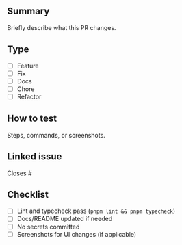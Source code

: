 ## Summary
Briefly describe what this PR changes.

## Type
- [ ] Feature
- [ ] Fix
- [ ] Docs
- [ ] Chore
- [ ] Refactor

## How to test
Steps, commands, or screenshots.

## Linked issue
Closes #

## Checklist
- [ ] Lint and typecheck pass (`pnpm lint && pnpm typecheck`)
- [ ] Docs/README updated if needed
- [ ] No secrets committed
- [ ] Screenshots for UI changes (if applicable)
